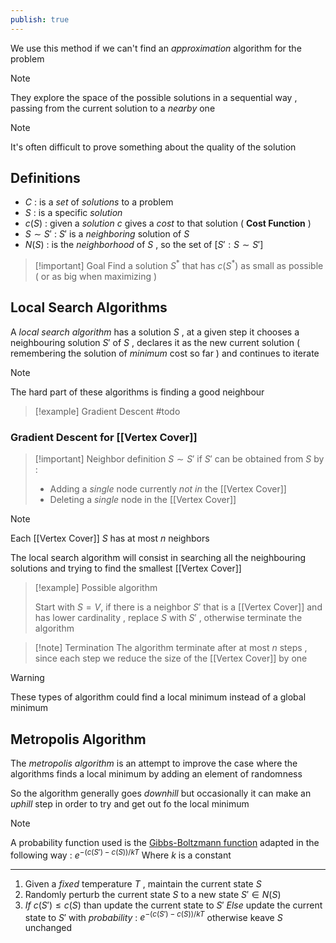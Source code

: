 ```yaml
---
publish: true
---
```

We use this method if we can't find an *approximation* algorithm for the problem

>[!note] 
>They explore the space of the possible solutions in a sequential way , passing from the current solution to a *nearby* one

>[!note] 
>It's often difficult to prove something about the quality of the solution 

## Definitions

+ $C$ : is a *set* of *solutions* to a problem
+ $S$ : is a specific *solution*
+ $c(S)$ : given a *solution* $c$ gives a *cost* to that solution ( **Cost Function** )
+ $S \sim S'$ : $S'$ is a *neighboring* solution of $S$
+ $N(S)$ : is the *neighborhood* of $S$ , so the set of $[S':S \sim S']$

>[!important] Goal
>Find a solution $S^*$ that has $c(S^*)$ as small as possible ( or as big when maximizing )

## Local Search Algorithms

A *local search algorithm* has a solution $S$ , at a given step it chooses a neighbouring solution $S'$ of $S$ , declares it as the new current solution ( remembering the solution of *minimum* cost so far ) and continues to iterate 

>[!note] 
>The hard part of these algorithms is finding a good neighbour

>[!example] Gradient Descent
>#todo

### Gradient Descent for [[Vertex Cover]]

>[!important] Neighbor definition
>$S \sim S'$ if $S'$ can be obtained from $S$ by :
>+ Adding a *single* node currently *not in* the [[Vertex Cover]] 
>+ Deleting a *single* node in the [[Vertex Cover]]

>[!note] 
>Each [[Vertex Cover]] $S$ has at most $n$ neighbors

The local search algorithm will consist in searching all the neighbouring solutions and trying to find the smallest [[Vertex Cover]] 

>[!example] Possible algorithm
>
>Start with $S=V$, if there is a neighbor $S'$ that is a [[Vertex Cover]] and has lower cardinality , replace $S$ with $S'$ , otherwise terminate the algorithm

>[!note] Termination
>The algorithm terminate after at most $n$ steps , since each step we reduce the size of the [[Vertex Cover]] by one

>[!warning] 
>These types of algorithm could find a local minimum instead of a global minimum
## Metropolis Algorithm

The *metropolis algorithm* is an attempt to improve the case where the algorithms finds a local minimum by adding an element of randomness 

So the algorithm generally goes *downhill* but occasionally it can make an *uphill* step in order to try and get out fo the local minimum

>[!note] 
>A probability function used is the [Gibbs-Boltzmann function](https://en.wikipedia.org/wiki/Boltzmann_distribution) adapted in the following way : $e^{-(c(S')-c(S))/ kT}$ 
>Where $k$ is a constant

---

1. Given a *fixed* temperature $T$ , maintain the current state $S$ 
2. Randomly perturb the current state $S$ to a new state $S' \in N(S)$
3. *If* $c(S') \leq c(S)$ than update the current state to $S'$
	*Else* update the current state to $S'$ with *probability* : $e^{-(c(S')-c(S))/ kT}$ otherwise keave $S$ unchanged 
